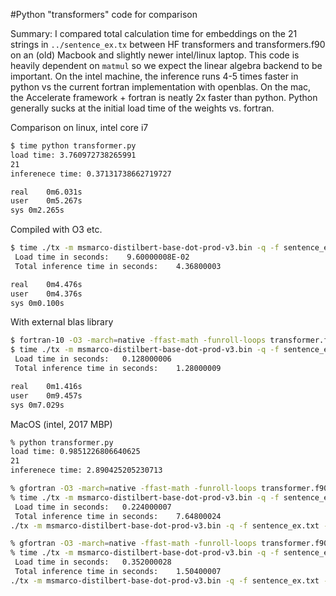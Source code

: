 #Python "transformers" code for comparison

Summary: I compared total calculation time for embeddings on the 21 strings in `../sentence_ex.tx` between HF transformers and transformers.f90 on an (old) Macbook and slightly newer intel/linux laptop. This code is heavily dependent on `matmul` so we expect the linear algebra backend to be important. On the intel machine, the inference runs 4-5 times faster in python vs the current fortran implementation with openblas. On the mac, the Accelerate framework + fortran is neatly 2x faster than python. Python generally sucks at the initial load time of the weights vs. fortran. 


Comparison on linux, intel core i7

```bash
$ time python transformer.py 
load time: 3.760972738265991
21
inferenece time: 0.37131738662719727

real	0m6.031s
user	0m5.267s
sys	0m2.265s
```

Compiled with O3 etc.

```bash
$ time ./tx -m msmarco-distilbert-base-dot-prod-v3.bin -q -f sentence_ex.txt --time
 Load time in seconds:    9.60000008E-02
 Total inference time in seconds:    4.36800003    

real	0m4.476s
user	0m4.376s
sys	0m0.100s
```

With external blas library

```bash
$ fortran-10 -O3 -march=native -ffast-math -funroll-loops transformer.f90 -fexternal-blas -lopenblas -o tx
$ time ./tx -m msmarco-distilbert-base-dot-prod-v3.bin -q -f sentence_ex.txt --time
 Load time in seconds:   0.128000006    
 Total inference time in seconds:    1.28000009    

real	0m1.416s
user	0m9.457s
sys	0m7.029s
```

MacOS (intel, 2017 MBP)

```bash
% python transformer.py
load time: 0.9851226806640625
21
inferenece time: 2.890425205230713
```

```bash
% gfortran -O3 -march=native -ffast-math -funroll-loops transformer.f90 -o tx
% time ./tx -m msmarco-distilbert-base-dot-prod-v3.bin -q -f sentence_ex.txt --time
 Load time in seconds:   0.224000007
 Total inference time in seconds:    7.64800024
./tx -m msmarco-distilbert-base-dot-prod-v3.bin -q -f sentence_ex.txt --time  7.27s user 0.25s system 94% cpu 7.976 total
```

```bash
% gfortran -O3 -march=native -ffast-math -funroll-loops transformer.f90 -fexternal-blas -framework Accelerate -o tx
% time ./tx -m msmarco-distilbert-base-dot-prod-v3.bin -q -f sentence_ex.txt --time
 Load time in seconds:   0.352000028
 Total inference time in seconds:    1.50400007
./tx -m msmarco-distilbert-base-dot-prod-v3.bin -q -f sentence_ex.txt --time  1.47s user 0.19s system 76% cpu 2.178 total
```
